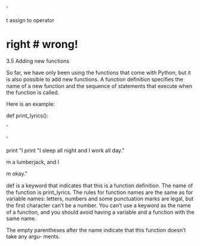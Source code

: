 ’

t assign to operator

# right # wrong!

3.5 Adding new functions

So far, we have only been using the functions that come with Python, but it is also possible to add new functions. A function deﬁnition speciﬁes the name of a new function and the sequence of statements that execute when the function is called.

Here is an example:

def print_lyrics():

’

’

print "I print "I sleep all night and I work all day."

m a lumberjack, and I

m okay."

def is a keyword that indicates that this is a function deﬁnition. The name of the function is print_lyrics. The rules for function names are the same as for variable names: letters, numbers and some punctuation marks are legal, but the ﬁrst character can’t be a number. You can’t use a keyword as the name of a function, and you should avoid having a variable and a function with the same name.

The empty parentheses after the name indicate that this function doesn’t take any argu- ments.